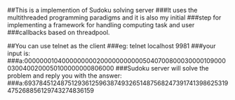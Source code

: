 ##This is a implemention of Sudoku solving server
###It uses the multithreaded programming paradigms and it is also my initial
###step for implementing a framework for handling computing task and user
###callbacks based on threadpool.

##You can use telnet as the client
###eg: telnet localhost 9981
###your input is:
###a:000000010400000000020000000000050407008000300001090000300400200050100000000806000
###Sudoku server will solve the problem and reply you with the answer:
###a:693784512487512936125963874932651487568247391741398625319475268856129743274836159
